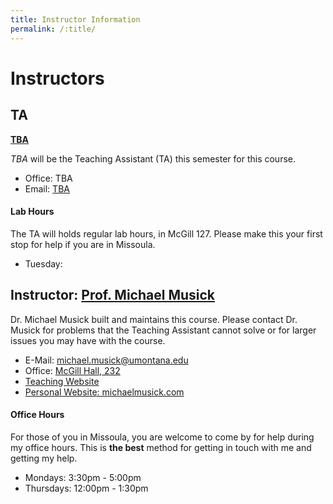 ```yaml
---
title: Instructor Information
permalink: /:title/
---
```


# Instructors


## TA

**[TBA](mailto:michael.musick@umontana.edu?subject=441%20Question)**

_TBA_ will be the Teaching Assistant (TA) this semester for this course.

- Office: TBA
- Email: [TBA](mailto:stephanie1.whitney@umconnect.umt.edu?cc=michael.musick@umontana.edu&subject=441%20Question)

#### Lab Hours

The TA will holds regular lab hours, in McGill 127. Please make this your first stop for help if you are in Missoula.

- Tuesday:



## Instructor: [Prof. Michael Musick](https://michaelmusick.github.io/teaching)

Dr. Michael Musick built and maintains this course. Please contact Dr. Musick for problems that the Teaching Assistant cannot solve or for larger issues you may have with the course.

- E-Mail: [michael.musick@umontana.edu](mailto:michael.musick@umontana.edu?subject=441%20Question)
- Office: [McGill Hall, 232](https://www.google.com/maps/place/McGill+Hall,+32+Campus+Dr,+Missoula,+MT+59812/@46.8619179,-113.9857145,16.91z/data=!3m1!5s0x535dcc33c1f50273:0xb43516d74c13fb70!4m5!3m4!1s0x535dcc33c3d4cbd5:0xd77cd4f46bdf5b89!8m2!3d46.8624266!4d-113.9836088)
- [Teaching Website](https://michaelmusick.github.io/teaching)
- [Personal Website: michaelmusick.com](http://michaelmusick.com)


#### Office Hours

For those of you in Missoula, you are welcome to come by for help during my office hours. This is **the best** method for getting in touch with me and getting my help.

- Mondays:    3:30pm - 5:00pm
- Thursdays: 12:00pm - 1:30pm

